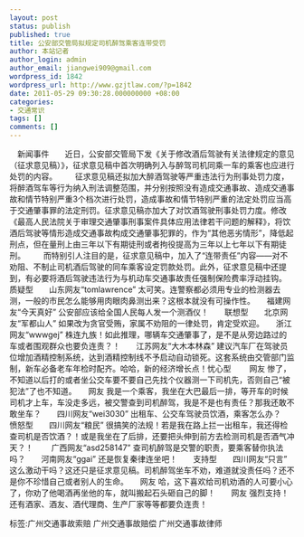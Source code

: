 ```yaml
---
layout: post
status: publish
published: true
title: 公安部交管局拟规定司机醉驾乘客连带受罚
author: 本站记者
author_login: admin
author_email: jiangwei909@gmail.com
wordpress_id: 1842
wordpress_url: http://www.gzjtlaw.com/?p=1842
date: 2011-05-29 09:30:28.000000000 +08:00
categories:
- 交通常识
tags: []
comments: []
---
```

　新闻事件　　近日，公安部交管局下发《关于修改酒后驾驶有关法律规定的意见（征求意见稿）》，征求意见稿中首次明确列入与醉驾司机同乘一车的乘客也应进行处罚的内容。 　　征求意见稿还拟加大醉酒驾驶等严重违法行为刑事处罚力度，将醉酒驾车等行为纳入刑法调整范围，并分别按照没有造成交通事故、造成交通事故和情节特别严重3个档次进行处罚，造成事故和情节特别严重的法定处罚应当高于交通肇事罪的法定刑罚。征求意见稿亦加大了对饮酒驾驶刑事处罚力度。修改《最高人民法院关于审理交通肇事刑事案件具体应用法律若干问题的解释》，将饮酒后驾驶等情形造成交通事故构成交通肇事犯罪的，作为&ldquo;其他恶劣情形&rdquo;，降低起刑点，但在量刑上由三年以下有期徒刑或者拘役提高为三年以上七年以下有期徒刑。 　　而特别引人注目的是，征求意见稿中，加入了&ldquo;连带责任&rdquo;内容&mdash;&mdash;对不劝阻、不制止司机酒后驾驶的同车乘客设定罚款处罚。此外，征求意见稿中还提到，有必要将酒后驾驶违法行为与机动车交通事故责任强制保险费率浮动挂钩。　　质疑型　　山东网友&ldquo;tomlawrence&rdquo; 太可笑。连警察都必须用专业的检测器去测，一般的市民怎么能够用肉眼肉鼻测出来？这根本就没有可操作性。　　福建网友&ldquo;今天真好&rdquo; 公安部应该给全国人民每人发一个测酒仪！　　联想型　　北京网友&ldquo;军都山人&rdquo; 如果改为贪官受贿，家属不劝阻的一律处罚，肯定受欢迎。　　浙江网友&ldquo;wwwgej&rdquo; 株连九族！如此推理，哪辆车交通肇事了，是不是从旁边路过的车或者围观群众也要负连责？！　　江苏网友&ldquo;大木本林森&rdquo; 建议汽车厂在驾驶员位增加酒精控制系统，达到酒精控制线不予启动自动锁死。这套系统由交管部门监制，新车必备老车年检时配齐。哈哈，新的经济增长点！忧心型 　　网友 惨了，不知道以后打的或者坐公交车要不要自己先找个仪器测一下司机先，否则自己&ldquo;被犯法&rdquo;了也不知道。　　网友 我是一个乘客，我坐在大巴最后一排，等开车的时候司机才上车，车没走多远，被交警查到司机醉驾，我是不是也有责任？那我还敢不敢坐车？　　四川网友&ldquo;wei3030&rdquo; 出租车、公交车驾驶员饮酒，乘客怎么办？　　愤怒型　　四川网友&ldquo;粮民&rdquo; 很搞笑的法规！若是我在路上拦一出租车，我还得检查司机是否饮酒？！或是我坐在了后排，还要把头伸到前方去检测司机是否酒气冲天？！ 　　广西网友&ldquo;asd258147&rdquo; 查司机醉驾是交警的职责，要乘客替你执法吗？　　河南网友&ldquo;ggai&rdquo; 还是恢复秦律连坐吧！　　支持型　　四川网友&ldquo;只言&rdquo; 这么激动干吗？这还只是征求意见稿。司机醉驾坐车不劝，难道就没责任吗？还不是你不珍惜自己或者别人的生命。　　网友 哈，这下喜欢给司机劝酒的人可要小心了，你劝了他喝酒再坐他的车，就叫搬起石头砸自己的脚！　　网友 强烈支持！还有酒家、酒友、酒代理商、生产厂家等等都要负连责！标签:广州交通事故索赔 广州交通事故赔偿 广州交通事故律师
